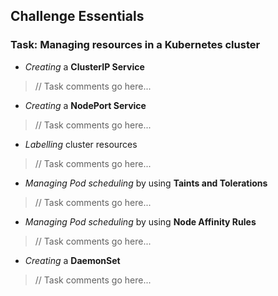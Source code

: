 
## Challenge Essentials

### Task: Managing resources in a Kubernetes cluster

- *Creating* a **ClusterIP Service**  
> // Task comments go here...

- *Creating* a **NodePort Service**  
> // Task comments go here...

- *Labelling* cluster resources  
> // Task comments go here...

- *Managing Pod scheduling* by using **Taints and Tolerations**  
> // Task comments go here...

- *Managing Pod scheduling* by using **Node Affinity Rules**  
> // Task comments go here...

- *Creating* a **DaemonSet**  
> // Task comments go here...
